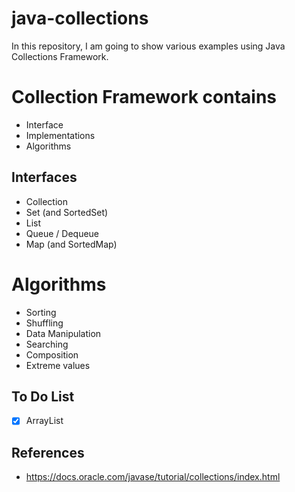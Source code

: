 # java-collections

In this repository, I am going to show various examples using Java Collections
Framework.

# Collection Framework contains
- Interface
- Implementations
- Algorithms

## Interfaces
- Collection
- Set (and SortedSet)
- List
- Queue / Dequeue
- Map (and SortedMap)

# Algorithms
- Sorting
- Shuffling
- Data Manipulation
- Searching
- Composition
- Extreme values

## To Do List
- [x] ArrayList

## References
- https://docs.oracle.com/javase/tutorial/collections/index.html
